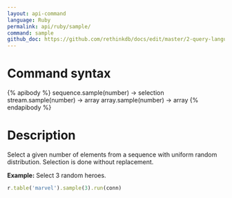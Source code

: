 ```yaml
---
layout: api-command 
language: Ruby
permalink: api/ruby/sample/
command: sample 
github_doc: https://github.com/rethinkdb/docs/edit/master/2-query-language/api/ruby/transformations/sample.md
---
```


# Command syntax #

{% apibody %}
sequence.sample(number) &rarr; selection
stream.sample(number) &rarr; array
array.sample(number) &rarr; array
{% endapibody %}

# Description #

Select a given number of elements from a sequence with uniform random distribution. Selection is done without replacement.

__Example:__ Select 3 random heroes.

```rb
r.table('marvel').sample(3).run(conn)
```
